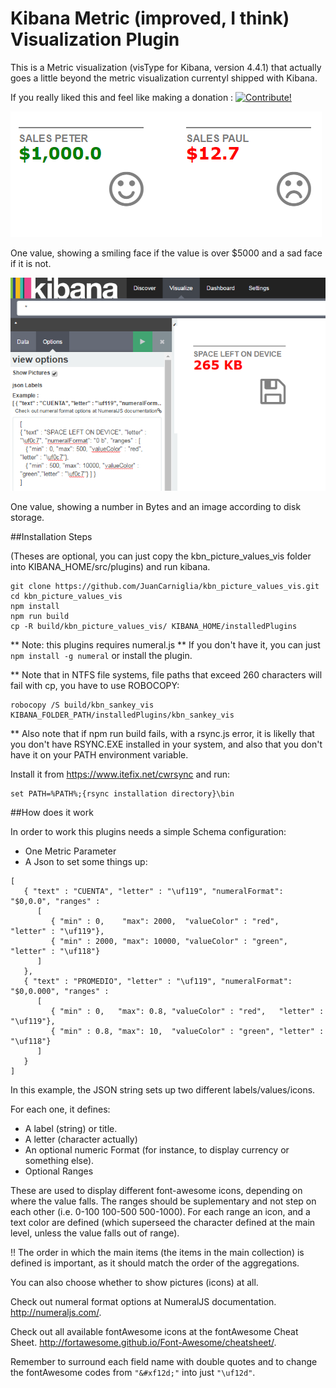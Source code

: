 # Kibana Metric (improved, I think) Visualization Plugin

This is a Metric visualization (visType for Kibana, version 4.4.1) that actually goes a little 
beyond the metric visualization currentyl shipped with Kibana.

If you really liked this and feel like making a donation : <a href="https://www.paypal.com/cgi-bin/webscr?cmd=_donations&business=juan.carniglia@gmail.com&lc=AR&item_name=JuanCarniglia&item_number=1005&currency_code=USD&bn=PP-DonationsBF:btn_donate_LG.gif:NonHosted">
<img src="https://www.paypalobjects.com/en_US/i/btn/btn_donate_LG.gif" border="0" alt="Contribute!" />
</a>

![Screenshot](screenshot2.png)

One value, showing a smiling face if the value is over $5000 and a sad face if it is not.

![Screenshot](screenshot.png)

One value, showing a number in Bytes and an image according to disk storage.

##Installation Steps

(Theses are optional, you can just copy the kbn_picture_values_vis folder into
KIBANA_HOME/src/plugins) and run kibana.

```
git clone https://github.com/JuanCarniglia/kbn_picture_values_vis.git 
cd kbn_picture_values_vis
npm install
npm run build
cp -R build/kbn_picture_values_vis/ KIBANA_HOME/installedPlugins
```

** Note: this plugins requires numeral.js
** If you don't have it, you can just `npm install -g numeral` or install the plugin.

** Note that in NTFS file systems, file paths that exceed 260 characters will fail with cp, you have to use ROBOCOPY:

```
robocopy /S build/kbn_sankey_vis KIBANA_FOLDER_PATH/installedPlugins/kbn_sankey_vis
```

** Also note that if npm run build fails, with a rsync.js error, it is likelly that you don't have RSYNC.EXE installed
in your system, and also that you don't have it on your PATH environment variable.

Install it from https://www.itefix.net/cwrsync and run:

```
set PATH=%PATH%;{rsync installation directory}\bin
```

##How does it work

In order to work this plugins needs a simple Schema configuration:

- One Metric Parameter
- A Json to set some things up:

```
[ 
   { "text" : "CUENTA", "letter" : "\uf119", "numeralFormat": "$0,0.0", "ranges" : 
      [ 
         { "min" : 0,    "max": 2000,  "valueColor" : "red",   "letter" : "\uf119"},
         { "min" : 2000, "max": 10000, "valueColor" : "green", "letter" : "\uf118"} 
      ] 
   },
   { "text" : "PROMEDIO", "letter" : "\uf119", "numeralFormat": "$0,0.000", "ranges" : 
      [ 
         { "min" : 0,   "max": 0.8, "valueColor" : "red",   "letter" : "\uf119"},
         { "min" : 0.8, "max": 10,  "valueColor" : "green", "letter" : "\uf118"} 
      ] 
   }
]
```

In this example, the JSON string sets up two different labels/values/icons.

For each one, it defines:
  - A label (string) or title.
  - A letter (character actually)
  - An optional numeric Format (for instance, to display currency or something else).
  - Optional Ranges 

These are used to display different font-awesome icons, depending on where the value falls.
The ranges should be suplementary and not step on each other (i.e. 0-100 100-500 500-1000). 
For each range an icon, and a text color are defined (which superseed the character defined at the main level, unless the value falls out of range). 
  
!! The order in which the main items (the items in the main collection) is defined is important, as it should match the order of the aggregations.

You can also choose whether to show pictures (icons) at all.

Check out numeral format options at NumeralJS documentation. <http://numeraljs.com/>.

Check out all available fontAwesome icons at the fontAwesome Cheat Sheet. <http://fortawesome.github.io/Font-Awesome/cheatsheet/>.

Remember to surround each field name with double quotes and to change the fontAwesome codes from `"&#xf12d;"` into just `"\uf12d"`.
